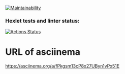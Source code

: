 [![Maintainability](https://api.codeclimate.com/v1/badges/a47bcc55cc951172af7e/maintainability)](https://codeclimate.com/github/Alexey3934/frontend-project-lvl1/maintainability)

### Hexlet tests and linter status:
[![Actions Status](https://github.com/Alexey3934/frontend-project-lvl1/workflows/hexlet-check/badge.svg)](https://github.com/Alexey3934/frontend-project-lvl1/actions)

# URL of asciinema
https://asciinema.org/a/fPkgsm13cP8x27UByn1vPx51E

